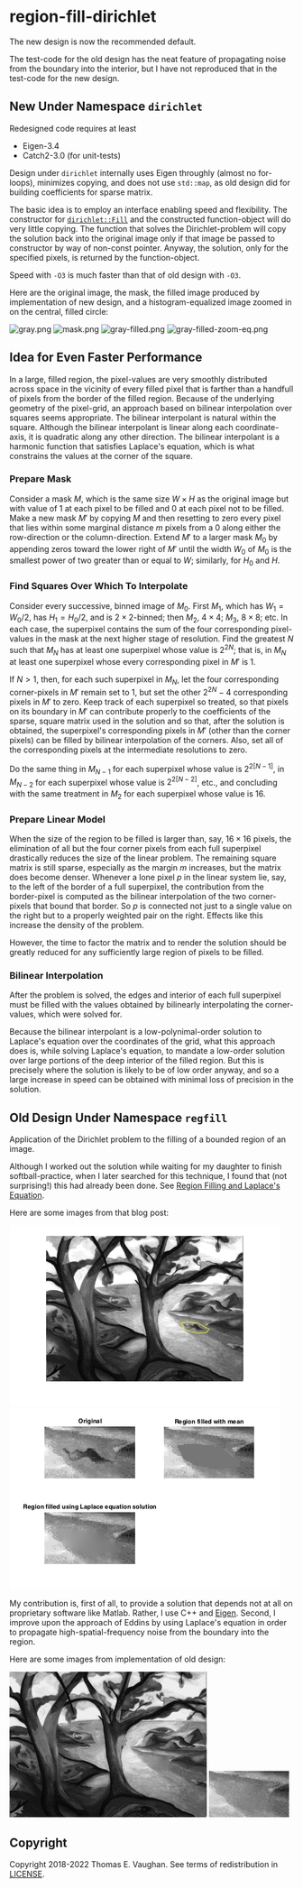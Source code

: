 <!-- vim: set filetype=none:
  Turn off markdown-type because LaTeX-notation
  doesn't work with markdown-mode.
  -->

# region-fill-dirichlet

The new design is now the recommended default.

The test-code for the old design has the neat
feature of propagating noise from the boundary
into the interior, but I have not reproduced
that in the test-code for the new design.

## New Under Namespace `dirichlet`

Redesigned code requires at least

- Eigen-3.4
- Catch2-3.0 (for unit-tests)

Design under `dirichlet` internally uses Eigen
throughly (almost no for-loops), minimizes
copying, and does not use `std::map`, as old
design did for building coefficients for
sparse matrix.

The basic idea is to employ an interface
enabling speed and flexibility.  The constructor
for
[`dirichlet::Fill`](include/dirichlet/Fill.hpp)
and the constructed function-object will do very
little copying.  The function that solves the
Dirichlet-problem will copy the solution back
into the original image only if that image be
passed to constructor by way of non-const
pointer.  Anyway, the solution, only for the
specified pixels, is returned by the
function-object.

Speed with `-O3` is much faster than that of
old design with `-O3`.

Here are the original image, the mask, the
filled image produced by implementation of new
design, and a histogram-equalized image zoomed
in on the central, filled circle:

![gray.png](test/gray.png)
![mask.png](test/mask.png)
![gray-filled.png](test/gray-filled.png)
![gray-filled-zoom-eq.png](test/gray-filled-zoom-eq.png)

## Idea for Even Faster Performance

In a large, filled region, the pixel-values are
very smoothly distributed across space in the
vicinity of every filled pixel that is farther
than a handfull of pixels from the border of the
filled region.  Because of the underlying
geometry of the pixel-grid, an approach based on
bilinear interpolation over squares seems
appropriate.  The bilinear interpolant is
natural within the square.  Although the
bilinear interpolant is linear along each
coordinate-axis, it is quadratic along any other
direction.  The bilinear interpolant is a
harmonic function that satisfies Laplace's
equation, which is what constrains the values at
the corner of the square.

### Prepare Mask

Consider a mask $M$, which is the same size
$W \times H$ as the original image but with
value of 1 at each pixel to be filled and 0 at
each pixel not to be filled.  Make a new mask
$M'$ by copying $M$ and then resetting to zero
every pixel that lies within some marginal
distance $m$ pixels from a 0 along either the
row-direction or the column-direction.  Extend
$M'$ to a larger mask $M_0$ by appending zeros
toward the lower right of $M'$ until the width
$W_0$ of $M_0$ is the smallest power of two
greater than or equal to $W$; similarly, for
$H_0$ and $H$.

### Find Squares Over Which To Interpolate

Consider every successive, binned image of
$M_0.$  First $M_1$, which has $W_1=W_0/2$, has
$H_1=H_0/2$, and is $2 \times 2$-binned; then
$M_2$, $4 \times 4$; $M_3$, $8 \times 8$; etc.
In each case, the superpixel contains the sum of
the four corresponding pixel-values in the mask
at the next higher stage of resolution.  Find
the greatest $N$ such that $M_N$ has at least
one superpixel whose value is $2^{2N}$; that is,
in $M_N$ at least one superpixel whose every
corresponding pixel in $M'$ is 1.

If $N>1$, then, for each such superpixel in
$M_N$, let the four corresponding corner-pixels
in $M'$ remain set to 1, but set the other
$2^{2N} - 4$ corresponding pixels in $M'$ to
zero.  Keep track of each superpixel so treated,
so that pixels on its boundary in $M'$ can
contribute properly to the coefficients of the
sparse, square matrix used in the solution and
so that, after the solution is obtained, the
superpixel's corresponding pixels in $M'$ (other
than the corner pixels) can be filled by
bilinear interpolation of the corners.  Also,
set all of the corresponding pixels at the
intermediate resolutions to zero.

Do the same thing in $M_{N-1}$ for each
superpixel whose value is $2^{2[N-1]}$, in
$M_{N-2}$ for each superpixel whose value is
$2^{2[N-2]}$, etc., and concluding with the same
treatment in $M_2$ for each superpixel whose
value is 16.

### Prepare Linear Model

When the size of the region to be filled is
larger than, say, $16 \times 16$ pixels, the
elimination of all but the four corner pixels
from each full superpixel drastically reduces
the size of the linear problem.  The remaining
square matrix is still sparse, especially as the
margin $m$ increases, but the matrix does become
denser.  Whenever a lone pixel $p$ in the linear
system lie, say, to the left of the border of a
full superpixel, the contribution from the
border-pixel is computed as the bilinear
interpolation of the two corner-pixels that
bound that border.  So $p$ is connected not just
to a single value on the right but to a properly
weighted pair on the right.  Effects like this
increase the density of the problem.

However, the time to factor the matrix and to
render the solution should be greatly reduced
for any sufficiently large region of pixels to
be filled.

### Bilinear Interpolation

After the problem is solved, the edges and
interior of each full superpixel must be filled
with the values obtained by bilinearly
interpolating the corner-values, which were
solved for.

Because the bilinear interpolant is a
low-polynimal-order solution to Laplace's
equation over the coordinates of the grid, what
this approach does is, while solving Laplace's
equation, to mandate a low-order solution over
large portions of the deep interior of the
filled region.  But this is precisely where the
solution is likely to be of low order anyway,
and so a large increase in speed can be obtained
with minimal loss of precision in the solution.

## Old Design Under Namespace `regfill`

Application of the Dirichlet problem to the
filling of a bounded region of an image.

Although I worked out the solution while waiting
for my daughter to finish softball-practice,
when I later searched for this technique, I
found that (not surprising!) this had already
been done.  See [Region Filling and Laplace's
Equation](https://blogs.mathworks.com/steve/2015/06/17/region-filling-and-laplaces-equation/).

Here are some images from that blog post:

![exploring_regionfill_01.png](old/exploring_regionfill_01.png)
![exploring_regionfill_12.png](old/exploring_regionfill_12.png)

My contribution is, first of all, to provide a
solution that depends not at all on proprietary
software like Matlab.  Rather, I use C++ and
[Eigen](http://eigen.tuxfamily.org/index.php?title=Main_Page).
Second, I improve upon the approach of Eddins by
using Laplace's equation in order to propagate
high-spatial-frequency noise from the boundary
into the region.

Here are some images from implementation of old
design:

![trees-mod3.png](old/trees-mod3.png)
![trees-mod3-cut.png](old/trees-mod3-cut.png)

## Copyright

Copyright 2018-2022 Thomas E. Vaughan.  See
terms of redistribution in [LICENSE](LICENSE).

<!--
Narrow textwidth allows editing of file in
cell-phone's browser.

vim: set tw=48:
-->
